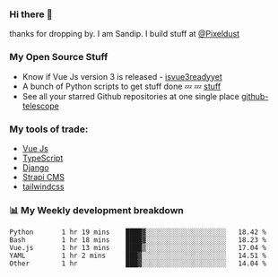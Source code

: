 ### Hi there 👋

thanks for dropping by.
I am Sandip. I build stuff at [@Pixeldust](github.com/pixeldust-in/)

###  **My Open Source Stuff**

 - Know if Vue Js version 3 is released -  [isvue3readyyet](https://github.com/sandiprb/isvue3readyyet)
 - A bunch of Python scripts to get stuff done 💤 💤 [stuff](https://github.com/sandiprb/stuff)
 - See all your starred Github repositories at one single place [github-telescope](https://github.com/sandiprb/github-telescope)



###  **My tools of trade:**
 - [Vue Js](https://github.com/vuejs/vue/)
 - [TypeScript](https://github.com/microsoft/TypeScript)
 - [Django](github.com/django/django)
 - [Strapi CMS](github.com/strapi/strapi)
 - [tailwindcss](https://github.com/tailwindlabs/tailwindcss)


###  📊 **My Weekly development breakdown**
<!--START_SECTION:waka-->

```text
Python       1 hr 19 mins    ████▓░░░░░░░░░░░░░░░░░░░░   18.42 %
Bash         1 hr 18 mins    ████▓░░░░░░░░░░░░░░░░░░░░   18.23 %
Vue.js       1 hr 13 mins    ████▒░░░░░░░░░░░░░░░░░░░░   17.04 %
YAML         1 hr 2 mins     ███▓░░░░░░░░░░░░░░░░░░░░░   14.51 %
Other        1 hr            ███▓░░░░░░░░░░░░░░░░░░░░░   14.04 %
```

<!--END_SECTION:waka-->
